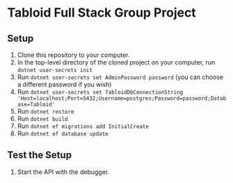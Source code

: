 # Tabloid Full Stack Group Project

## Setup

1. Clone this repository to your computer.
1. In the top-level directory of the cloned project on your computer, run `dotnet user-secrets init`
1. Run `dotnet user-secrets set AdminPassword password` (you can choose a different password if you wish)
1. Run `dotnet user-secrets set TabloidDbConnectionString 'Host=localhost;Port=5432;Username=postgres;Password=password;Database=Tabloid'`
1. Run `dotnet restore`
1. Run `dotnet build`
1. Run `dotnet ef migrations add InitialCreate`
1. Run `dotnet ef database update`

## Test the Setup

1. Start the API with the debugger.
